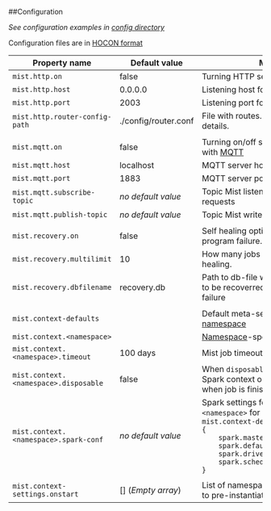 ##Configuration

_See configuration examples in [config directory](https://github.com/Hydrospheredata/mist/tree/master/configs)_

Configuration files are in [HOCON format](https://github.com/typesafehub/config/blob/master/HOCON.md)

| Property name                         | Default value         | Meaning                                                                                                                                                                                                                                                                                                                                                                                |
|---------------------------------------|-----------------------|----------------------------------------------------------------------------------------------------------------------------------------------------------------------------------------------------------------------------------------------------------------------------------------------------------------------------------------------------------------------------------------|
| `mist.http.on`                        | false                 | Turning HTTP server on/off                                                                                                                                                                                                                                                                                                                                                             |
| `mist.http.host`                      | 0.0.0.0               | Listening host for HTTP server                                                                                                                                                                                                                                                                                                                                                      |
| `mist.http.port`                      | 2003                  | Listening port for HTTP server                                                                                                                                                                                                                                                                                                                                                      |
| `mist.http.router-config-path`        | ./config/router.conf  | File with routes. See [routes doc](routes.md) for details.
|                                       |                       |                                                                                                                                                                                                                                                                                                                                                                                        |
| `mist.mqtt.on`                        | false                 | Turning on/off support of async jobs with [MQTT](http://mqtt.org/)                                                                                                                                                                                                                                                                                                                     |
| `mist.mqtt.host`                      | localhost             | MQTT server host                                                                                                                                                                                                                                                                                                                                                                       |
| `mist.mqtt.port`                      | 1883                  | MQTT server port                                                                                                                                                                                                                                                                                                                                                                       |
| `mist.mqtt.subscribe-topic`           | _no default value_    | Topic Mist listens to for incoming requests                                                                                                                                                                                                                                                                                                                                          |
| `mist.mqtt.publish-topic`             | _no default value_    | Topic Mist writes response into                                                                                                                                                                                                                                                                                                                                          |
|                                       |                       |                                                                                                                                                                                                                                                                                                                                                                                        |
| `mist.recovery.on`                    | false                 | Self healing option after driver program failure.                                                                                                                                                                                                                                                                                                                     |
| `mist.recovery.multilimit`            | 10                    | How many jobs Mist to rerun on self healing.                                                                                                                                                                                                                                                                                                                            |
| `mist.recovery.dbfilename`            | recovery.db           | Path to db-file where jobs are stored to be recoverred after driver program failure                                                                                                                                                                                                                                                                                                                                                  |
|                                       |                       |                                                                                                                                                                                                                                                                                                                                                                                        |
| `mist.context-defaults`               |                       | Default meta-setting for each running [namespace](context-namespaces.md)                                                                                                                                                                                                                                                                                                               |
| `mist.context.<namespace>`            |                       | [Namespace](context-namespaces.md)-specific settings                                                                                                                                                                                                                                                                                                                                   |
| `mist.context.<namespace>.timeout`    | 100 days              | Mist job timeout                                                                                                                                                                                                                                                                                                 |
| `mist.context.<namespace>.disposable` | false                 | When `disposable` is true Mist creates Spark context on demand and stops it when job is finished                                                                                                                                                                                                                                                                                                               |
| `mist.context.<namespace>.spark-conf` | _no default value_    | Spark settings for context in `<namespace>` for example: <br><code>mist.context-defaults.spark-conf = {</code><br><code>&nbsp;&nbsp;&nbsp;&nbsp;spark.master&nbsp;&nbsp;=&nbsp;local[*]</code><br><code>&nbsp;&nbsp;&nbsp;&nbsp;spark.default.parallelism&nbsp;&nbsp;=&nbsp;128</code><br><code>&nbsp;&nbsp;&nbsp;&nbsp;spark.driver.memory&nbsp;=&nbsp;"10g"</code><br><code>&nbsp;&nbsp;&nbsp;&nbsp;spark.scheduler.mode&nbsp;=&nbsp;"FAIR"</code><br><code>}</code> |
|                                       |                       |                                                                                                                                                                                                                                                                                                                                                                                        |
| `mist.context-settings.onstart`       | [] (_Empty array_)    | List of namespaces (Saprk Contexts) to pre-instantiate when Mist starts      
